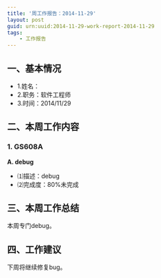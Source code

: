```yaml
---
title: '周工作报告：2014-11-29'
layout: post
guid: urn:uuid:2014-11-29-work-report-2014-11-29
tags:
    - 工作报告
---
```


## 一、基本情况

 - 1.姓名：
 - 2.职务：软件工程师
 - 3.时间：2014/11/29

## 二、本周工作内容

### 1. GS608A

**A. debug**

 - ⑴描述：debug
 - ⑵完成度：80%未完成
 
## 三、本周工作总结

本周专门debug。

## 四、工作建议

下周将继续修复bug。